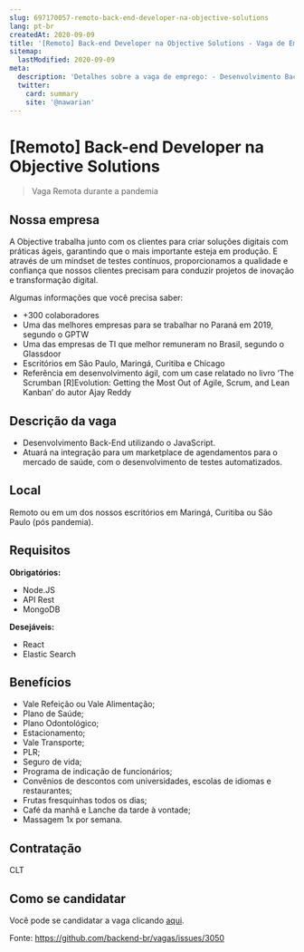 ```yaml
---
slug: 697170057-remoto-back-end-developer-na-objective-solutions
lang: pt-br
createdAt: 2020-09-09
title: '[Remoto] Back-end Developer na Objective Solutions - Vaga de Emprego'
sitemap:
  lastModified: 2020-09-09
meta:
  description: 'Detalhes sobre a vaga de emprego: - Desenvolvimento Back-End utilizando o JavaScript. - Atuará na integração para um marketplace de agendamentos para o mercado de saúde, com o desenvolvimento de testes automatizados.'
  twitter:
    card: summary
    site: '@nawarian'
---
```


# [Remoto] Back-end Developer na Objective Solutions

<!--
==================================================
Caso a vaga for remoto durante a pandemia informar no texto "Remoto durante o covid"
==================================================
-->
<!-- 
==================================================
POR FAVOR, SÓ POSTE SE A VAGA FOR PARA BACK-END!

Não faça distinção de gênero no título da vaga.

Use: "Back-End Developer" ao invés de 
"Desenvolvedor Back-End" \o/

Exemplo: `[São Paulo] Back-End Developer @ NOME DA EMPRESA`
==================================================
-->
<!--
==================================================
Caso a vaga for remoto durante a pandemia deixar a linha abaixo
==================================================
-->
> Vaga Remota durante a pandemia

## Nossa empresa

A Objective trabalha junto com os clientes para criar soluções digitais com práticas ágeis, garantindo que o mais importante esteja em produção. E através de um mindset de testes contínuos, proporcionamos a qualidade e confiança que nossos clientes precisam para conduzir projetos de inovação e transformação digital.

Algumas informações que você precisa saber:

- +300 colaboradores
- Uma das melhores empresas para se trabalhar no Paraná em 2019, segundo o GPTW
- Uma das empresas de TI que melhor remuneram no Brasil, segundo o Glassdoor
- Escritórios em São Paulo, Maringá, Curitiba e Chicago
- Referência em desenvolvimento ágil, com um case relatado no livro ‘The Scrumban [R]Evolution: Getting the Most Out of Agile, Scrum, and Lean Kanban’ do autor Ajay Reddy

## Descrição da vaga

- Desenvolvimento Back-End utilizando o JavaScript.
- Atuará na integração para um marketplace de agendamentos para o mercado de saúde, com o desenvolvimento de testes automatizados.

## Local

Remoto ou em um dos nossos escritórios em Maringá, Curitiba ou São Paulo (pós pandemia).

## Requisitos

**Obrigatórios:**

- Node.JS
- API Rest
- MongoDB

**Desejáveis:**

- React
- Elastic Search

## Benefícios

- Vale Refeição ou Vale Alimentação;
- Plano de Saúde;
- Plano Odontológico;
- Estacionamento;
- Vale Transporte;
- PLR;
- Seguro de vida;
- Programa de indicação de funcionários;
- Convênios de descontos com universidades, escolas de idiomas e restaurantes;
- Frutas fresquinhas todos os dias;
- Café da manhã e Lanche da tarde à vontade;
- Massagem 1x por semana.

## Contratação

CLT

## Como se candidatar

Você pode se candidatar a vaga clicando [aqui](https://objective.gupy.io/jobs/479635).

Fonte: https://github.com/backend-br/vagas/issues/3050